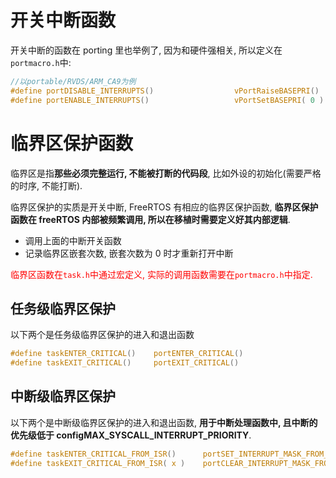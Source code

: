 # 开关中断函数

开关中断的函数在 porting 里也举例了, 因为和硬件强相关, 所以定义在`portmacro.h`中:

```c
//以portable/RVDS/ARM_CA9为例
#define portDISABLE_INTERRUPTS()                  vPortRaiseBASEPRI()
#define portENABLE_INTERRUPTS()                   vPortSetBASEPRI( 0 )
```

# 临界区保护函数

临界区是指**那些必须完整运行, 不能被打断的代码段**, 比如外设的初始化(需要严格的时序, 不能打断).

临界区保护的实质是开关中断, FreeRTOS 有相应的临界区保护函数, **临界区保护函数在 freeRTOS 内部被频繁调用, 所以在移植时需要定义好其内部逻辑**.

- 调用上面的中断开关函数
- 记录临界区嵌套次数, 嵌套次数为 0 时才重新打开中断

<font color='red'>临界区函数在`task.h`中通过宏定义, 实际的调用函数需要在`portmacro.h`中指定.</font>

## 任务级临界区保护

以下两个是任务级临界区保护的进入和退出函数

```c
#define taskENTER_CRITICAL()    portENTER_CRITICAL()
#define taskEXIT_CRITICAL()     portEXIT_CRITICAL()
```

## 中断级临界区保护

以下两个是中断级临界区保护的进入和退出函数, **用于中断处理函数中, 且中断的优先级低于 configMAX_SYSCALL_INTERRUPT_PRIORITY**.

```c
#define taskENTER_CRITICAL_FROM_ISR()      portSET_INTERRUPT_MASK_FROM_ISR()
#define taskEXIT_CRITICAL_FROM_ISR( x )    portCLEAR_INTERRUPT_MASK_FROM_ISR( x )
```
